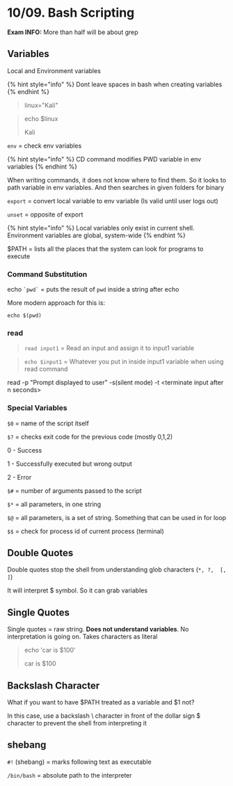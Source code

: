 # 10/09. Bash Scripting

**Exam INFO:** More than half will be about grep

## Variables

Local and Environment variables

{% hint style="info" %}
Dont leave spaces in bash when creating variables
{% endhint %}

> linux="Kali"

> echo $linux
>
> Kali

`env` = check env variables

{% hint style="info" %}
CD command modifies PWD variable in env variables
{% endhint %}

When writing commands, it does not know where to find them. So it looks to path variable in env variables. And then searches in given folders for binary

`export` = convert local variable to env variable (Is valid until user logs out)

`unset` = opposite of export

{% hint style="info" %}
Local variables only exist in current shell. Environment variables are global, system-wide
{% endhint %}

$PATH = lists all the places that the system can look for programs to execute

### Command Substitution

echo `` `pwd` `` = puts the result of `pwd` inside a string after echo

More modern approach for this is:

`echo $(pwd)`

### read

> `read input1` = Read an input and assign it to input1 variable

> `echo $input1` = Whatever you put in inside input1 variable when using read command

read -p "Prompt displayed to user" -s(silent mode) -t \<terminate input after n seconds>

### Special Variables

`$0` = name of the script itself

`$?` = checks exit code for the previous code (mostly 0,1,2)

0 - Success

1 - Successfully executed but wrong output

2 - Error

`$#` = number of arguments passed to the script

`$*` = all parameters, in one string

`$@` = all parameters, is a set of string. Something that can be used in for loop

`$$` = check for process id of current process (terminal)

## Double Quotes

Double quotes stop the shell from understanding glob characters (`*, ?,  [, ]`)

It will interpret $ symbol. So it can grab variables

## Single Quotes

Single quotes = raw string. **Does not understand variables**. No interpretation is going on. Takes characters as literal

> echo 'car is $100'
>
> car is $100

## Backslash Character

What if you want to have $PATH treated as a variable and $1 not?&#x20;

In this case, use a backslash \ character in front of the dollar sign $ character to prevent the shell from interpreting it

## shebang

`#!` (shebang) = marks following text as executable

`/bin/bash` = absolute path to the interpreter

